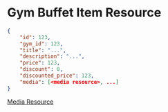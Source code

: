 # Gym Buffet Item Resource


```json
{
    "id": 123,
    "gym_id": 123,
    "title": "...",
    "description": "...",
    "price": 123,
    "discount": 0,
    "discounted_price": 123,
    "media": [<media resource>, ...]
}
```

[Media Resource](../../media/media_resource.md)
